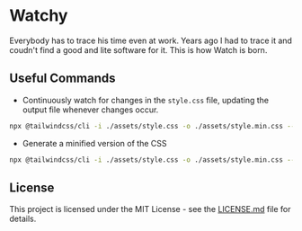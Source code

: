 # Watchy

Everybody has to trace his time even at work. Years ago I had to trace it and coudn't find a good and lite software for it. This is how Watch is born. 


## Useful Commands

* Continuously watch for changes in the `style.css` file, updating the output file whenever changes occur.

```bash
npx @tailwindcss/cli -i ./assets/style.css -o ./assets/style.min.css --watch
```

* Generate a minified version of the CSS

```bash
npx @tailwindcss/cli -i ./assets/style.css -o ./assets/style.min.css --minify 
```

## License

This project is licensed under the MIT License - see the [LICENSE.md](LICENSE.md) file for details.